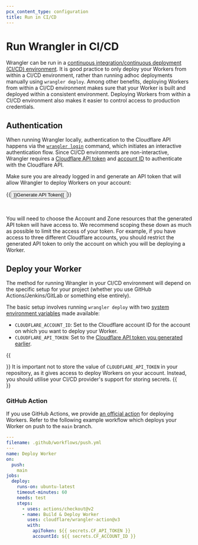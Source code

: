```yaml
---
pcx_content_type: configuration
title: Run in CI/CD
---
```


# Run Wrangler in CI/CD

Wrangler can be run in a [continuous integration/continuous deployment (CI/CD) environment](/workers/learning/continuous-integration/). It is good practice to only deploy your Workers from within a CI/CD environment, rather than running adhoc deployments manually using `wrangler deploy`. Among other benefits, deploying Workers from within a CI/CD environment makes sure that your Worker is built and deployed within a consistent environment. Deploying Workers from within a CI/CD environment also makes it easier to control access to production credentials.

## Authentication

When running Wrangler locally, authentication to the Cloudflare API happens via the [`wrangler login`](/workers/wrangler/commands/#login) command, which initiates an interactive authentication flow. Since CI/CD environments are non-interactive, Wrangler requires a [Cloudflare API token](/fundamentals/api/get-started/create-token/) and [account ID](/fundamentals/setup/find-account-and-zone-ids/) to authenticate with the Cloudflare API.

Make sure you are already logged in and generate an API token that will allow Wrangler to deploy Workers on your account:

<p>{{<button type="primary" href="https://dash.cloudflare.com/profile/api-tokens?permissionGroupKeys=[{%22key%22:%22workers_kv_storage%22,%22type%22:%22edit%22},{%22key%22:%22workers_scripts%22,%22type%22:%22edit%22},{%22key%22:%22workers_routes%22,%22type%22:%22edit%22},{%22key%22:%22account_settings%22,%22type%22:%22read%22},{%22key%22:%22user_details%22,%22type%22:%22read%22},{%22key%22:%22workers_tail%22,%22type%22:%22read%22},{%22key%22:%22workers_r2%22,%22type%22:%22edit%22},{%22key%22:%22page%22,%22type%22:%22edit%22},{%22key%22:%22memberships%22,%22type%22:%22read%22}]&name=Wrangler">}}Generate API Token{{</button>}}</p>

</br>

You will need to choose the Account and Zone resources that the generated API token will have access to. We recommend scoping these down as much as possible to limit the access of your token. For example, if you have access to three different Cloudflare accounts, you should restrict the generated API token to only the account on which you will be deploying a Worker.

## Deploy your Worker

The method for running Wrangler in your CI/CD environment will depend on the specific setup for your project (whether you use GitHub Actions/Jenkins/GitLab or something else entirely).

The basic setup involves running `wrangler deploy` with two [system environment variables](/workers/wrangler/system-environment-variables/) made available:

- `CLOUDFLARE_ACCOUNT_ID`: Set to the Cloudflare account ID for the account on which you want to deploy your Worker.
- `CLOUDFLARE_API_TOKEN`: Set to the [Cloudflare API token you generated earlier](/workers/wrangler/ci-cd/#authentication).

{{<Aside type="warning">}}
It is important not to store the value of `CLOUDFLARE_API_TOKEN` in your repository, as it gives access to deploy Workers on your account. Instead, you should utilise your CI/CD provider's support for storing secrets.
{{</Aside>}}

### GitHub Action

If you use GitHub Actions, we provide [an official action](https://github.com/cloudflare/wrangler-action) for deploying Workers. Refer to the following example workflow which deploys your Worker on push to the `main` branch.

```yaml
---
filename: .github/workflows/push.yml
---
name: Deploy Worker
on:
  push:
    main
jobs:
  deploy:
    runs-on: ubuntu-latest
    timeout-minutes: 60
    needs: test
    steps:
      - uses: actions/checkout@v2
      - name: Build & Deploy Worker
        uses: cloudflare/wrangler-action@v3
        with:
          apiToken: ${{ secrets.CF_API_TOKEN }}
          accountId: ${{ secrets.CF_ACCOUNT_ID }}
```